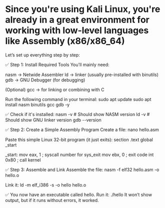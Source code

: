 # Since you're using Kali Linux, you're already in a great environment for working with low-level languages like Assembly (x86/x86_64)

Let’s set up everything step by step:

✅ Step 1: Install Required Tools
You'll mainly need:

nasm → Netwide Assembler
ld → linker (usually pre-installed with binutils)
gdb → GNU Debugger (for debugging)

(Optional) gcc → for linking or combining with C

Run the following command in your terminal:
sudo apt update
sudo apt install nasm binutils gcc gdb -y

✅ Check if it's installed:
nasm -v     # Should show NASM version
ld -v       # Should show GNU linker version
gdb --version

✅ Step 2: Create a Simple Assembly Program
Create a file:
nano hello.asm

Paste this simple Linux 32-bit program (it just exits):
section .text
    global _start

_start:
    mov eax, 1      ; syscall number for sys_exit
    mov ebx, 0      ; exit code
    int 0x80        ; call kernel

✅ Step 3: Assemble and Link
Assemble the file:
nasm -f elf32 hello.asm -o hello.o

Link it:
ld -m elf_i386 -s -o hello hello.o

✅ You now have an executable called hello.
Run it:
./hello
It won’t show output, but if it runs without errors, it worked.
